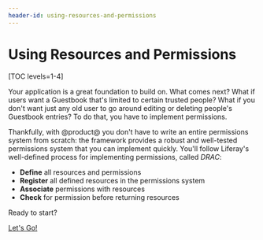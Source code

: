 ```yaml
---
header-id: using-resources-and-permissions
---
```


# Using Resources and Permissions

[TOC levels=1-4]

Your application is a great foundation to build on. What comes next? What if
users want a Guestbook that's limited to certain trusted people? What if you
don't want just any old user to go around editing or deleting people's Guestbook
entries? To do that, you have to implement permissions. 

Thankfully, with @product@ you don't have to write an entire permissions system 
from scratch: the framework provides a robust and well-tested permissions system 
that you can implement quickly. You'll follow Liferay's well-defined process for 
implementing permissions, called *DRAC*: 

- **Define** all resources and permissions
- **Register** all defined resources in the permissions system
- **Associate** permissions with resources
- **Check** for permission before returning resources

Ready to start? 

<a class="go-link btn btn-primary" href="/docs/7-2/tutorials/-/knowledge_base/t/defining-permissions">Let's Go!<span class="icon-circle-arrow-right"></span></a>
